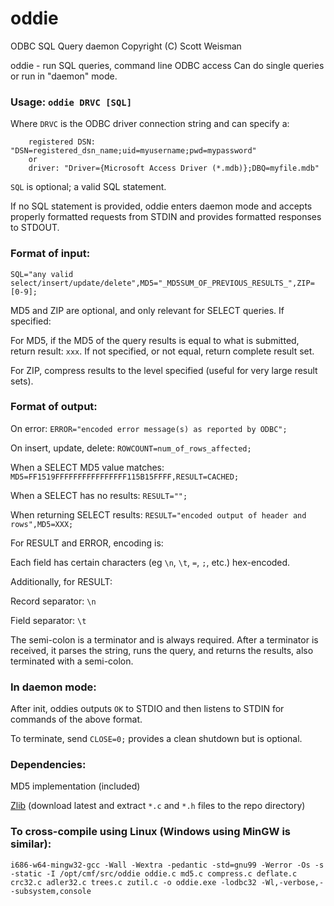 # oddie
ODBC SQL Query daemon
Copyright (C) Scott Weisman

oddie - run SQL queries, command line ODBC access
Can do single queries or run in "daemon" mode.

### Usage: `oddie DRVC [SQL]`
Where `DRVC` is the ODBC driver connection string and can specify a:
```
    registered DSN: "DSN=registered_dsn_name;uid=myusername;pwd=mypassword"
    or
    driver: "Driver={Microsoft Access Driver (*.mdb)};DBQ=myfile.mdb"
```

`SQL` is optional; a valid SQL statement.

If no SQL statement is provided, oddie enters daemon mode and accepts properly formatted requests from STDIN and provides formatted responses to STDOUT.

### Format of input:

`SQL="any valid select/insert/update/delete",MD5="_MD5SUM_OF_PREVIOUS_RESULTS_",ZIP=[0-9];`

MD5 and ZIP are optional, and only relevant for SELECT queries. If specified:

For MD5, if the MD5 of the query results is equal to what is submitted, return result: `xxx`. If not specified, or not equal, return complete result set.

For ZIP, compress results to the level specified (useful for very large result sets).

### Format of output:

On error: `ERROR="encoded error message(s) as reported by ODBC";`

On insert, update, delete: `ROWCOUNT=num_of_rows_affected;`

When a SELECT MD5 value matches: `MD5=FF1519FFFFFFFFFFFFFFFF115B15FFFF,RESULT=CACHED;`

When a SELECT has no results: `RESULT="";`

When returning SELECT results: `RESULT="encoded output of header and rows",MD5=XXX;`

For RESULT and ERROR, encoding is:

Each field has certain characters (eg `\n`, `\t`, `=`, `;`, etc.) hex-encoded.

Additionally, for RESULT:

Record separator: `\n`

Field separator: `\t`

The semi-colon is a terminator and is always required. After a terminator is received, it parses the string, runs the query, and returns the results, also terminated with a semi-colon.

### In daemon mode:

After init, oddies outputs `OK` to STDIO and then listens to STDIN for commands of the above format.

To terminate, send `CLOSE=0;` provides a clean shutdown but is optional.

### Dependencies:

MD5 implementation (included)

[Zlib](https://www.zlib.net/) (download latest and extract `*.c` and `*.h` files to the repo directory)

### To cross-compile using Linux (Windows using MinGW is similar):
```
i686-w64-mingw32-gcc -Wall -Wextra -pedantic -std=gnu99 -Werror -Os -s -static -I /opt/cmf/src/oddie oddie.c md5.c compress.c deflate.c crc32.c adler32.c trees.c zutil.c -o oddie.exe -lodbc32 -Wl,-verbose,--subsystem,console
```
